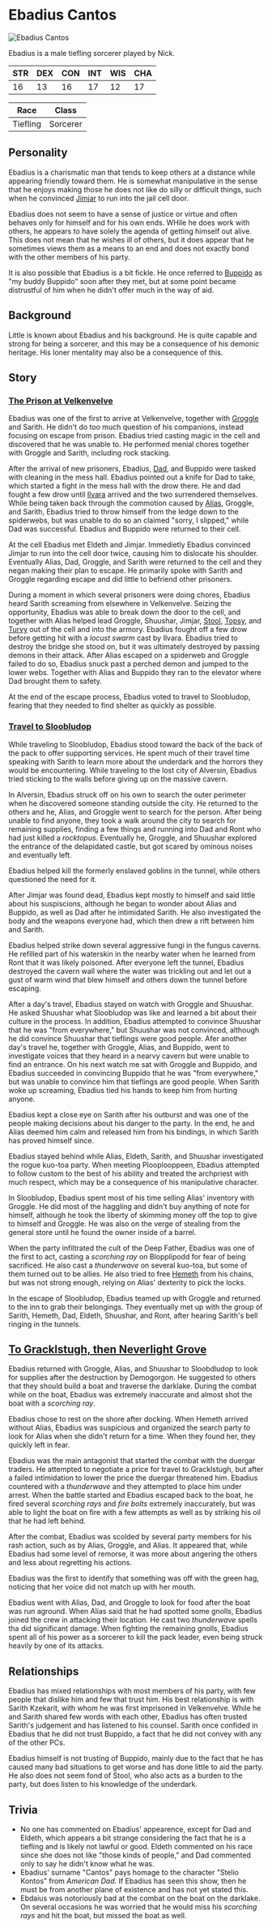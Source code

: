 # Ebadius Cantos

![Ebadius Cantos](Ebadius.png)

Ebadius is a male tiefling sorcerer played by Nick.

| STR | DEX | CON | INT | WIS | CHA |
| --- | --- | --- | --- | --- | --- |
| 16 | 13 | 16 | 17 | 12 | 17 |

| Race | Class |
| --- | --- |
| Tiefling | Sorcerer |

## Personality
Ebadius is a charismatic man that tends to keep others at a distance while appearing friendly toward them. He is somewhat manipulative in the sense that he enjoys making those he does not like do silly or difficult things, such when he convinced [Jimjar](../party/jimjar.md) to run into the jail cell door.

Ebadius does not seem to have a sense of justice or virtue and often behaves only for himself and for his own ends. WHile he does work with others, he appears to have solely the agenda of getting himself out alive. This does not mean that he wishes ill of others, but it does appear that he sometimes views them as a means to an end and does not exactly bond with the other members of his party.

It is also possible that Ebadius is a bit fickle. He once referred to [Buppido](../party/buppido.md) as "my buddy Buppido" soon after they met, but at some point became distrustful of him when he didn't offer much in the way of aid.

## Background
Little is known about Ebadius and his background. He is quite capable and strong for being a sorcerer, and this may be a consequence of his demonic heritage. His loner mentality may also be a consequence of this.

## Story
### [The Prison at Velkenvelve](../../sessions/arc1/info.md)
Ebadius was one of the first to arrive at Velkenvelve, together with [Groggle](groggle.md) and Sarith. He didn't do too much question of his companions, instead focusing on escape from prison. Ebadius tried casting magic in the cell and discovered that he was unable to. He performed menial chores together with Groggle and Sarith, including rock stacking.

After the arrival of new prisoners, Ebadius, [Dad](dad.md), and Buppido were tasked with cleaning in the mess hall. Ebadius pointed out a knife for Dad to take, which started a fight in the mess hall with the drow there. He and dad fought a few drow until [Ilvara](../velkenvelve/ilvara.md) arrived and the two surrendered themselves. While being taken back through the commotion caused by [Alias](alias.md), Groggle, and Sarith, Ebadius tried to throw himself from the ledge down to the spiderwebs, but was unable to do so an claimed "sorry, I slipped," while Dad was successful. Ebadius and Buppido were returned to their cell.

At the cell Ebadius met Eldeth and Jimjar. Immedietly Ebadius convinced Jimjar to run into the cell door twice, causing him to dislocate his shoulder. Eventually Alias, Dad, Groggle, and Sarith were returned to the cell and they negan making their plan to escape. He primarily spoke with Sarith and Groggle regarding escape and did little to befriend other prisoners.

During a moment in which several prisoners were doing chores, Ebadius heard Sarith screaming from elsewhere in Velkenvelve. Seizing the opportunity, Ebadius was able to break down the door to the cell, and together with Alias helped lead Groggle, Shuushar, Jimjar, [Stool](../party/stool.md), [Topsy](../party/topsy.md), and [Turvy](../party/turvy.md) out of the cell and into the armory. Ebadius fought off a few drow before getting hit with a *locust swarm* cast by Ilvara. Ebadius tried to destroy the bridge she stood on, but it was ultimately destroyed by passing demons in their attack. After Alias escaped on a spiderweb and Groggle failed to do so, Ebadius snuck past a perched demon and jumped to the lower webs. Together with Alias and Buppido they ran to the elevator where Dad brought them to safety.

At the end of the escape process, Ebadius voted to travel to Sloobludop, fearing that they needed to find shelter as quickly as possible.

### [Travel to Sloobludop](../../sessions/arc2/info.md)
While traveling to Sloobludop, Ebadius stood toward the back of the back of the pack to offer supporting services. He spent much of their travel time speaking with Sarith to learn more about the underdark and the horrors they would be encountering. While traveling to the lost city of Alversin, Ebadius tried sticking to the walls before giving up on the massive cavern.

In Alversin, Ebadius struck off on his own to search the outer perimeter when he discovered someone standing outside the city. He returned to the others and he, Alias, and Groggle went to search for the person. After being unable to find anyone, they took a walk around the city to search for remaining supplies, finding a few things and running into Dad and Ront who had just killed a *rocktopus*. Eventually he, Groggle, and Shuushar explored the entrance of the delapidated castle, but got scared by ominous noises and eventually left.

Ebadius helped kill the formerly enslaved goblins in the tunnel, while others questioned the need for it.

After Jimjar was found dead, Ebadius kept mostly to himself and said little about his suspiscions, although he began to wonder about Alias and Buppido, as well as Dad after he intimidated Sarith. He also investigated the body and the weapons everyone had, which then drew a rift between him and Sarith.

Ebadius helped strike down several aggressive fungi in the fungus caverns. He refilled part of his waterskin in the nearby water when he learned from Ront that it was likely poisoned. After everyone left the tunnel, Ebadius destroyed the cavern wall where the water was trickling out and let out a gust of warm wind that blew himself and others down the tunnel before escaping.

After a day's travel, Ebadius stayed on watch with Groggle and Shuushar. He asked Shuushar what Sloobludop was like and learned a bit about their culture in the process. In addition, Ebadius attempted to convince Shuushar that he was "from everywhere," but Shuushar was not convinced, although he did convince Shuushar that tieflings were good people. Afer another day's travel he, together with Groggle, Alias, and Buppido, went to investigate voices that they heard in a nearvy cavern but were unable to find an entrance. On his next watch me sat with Groggle and Buppido, and Ebadius succeeded in convincing Buppido that he was "from everywhere," but was unable to convince him that tieflings are good people. When Sarith woke up screaming, Ebadius tied his hands to keep him from hurting anyone.

Ebadius kept a close eye on Sarith after his outburst and was one of the people making decisions about his danger to the party. In the end, he and Alias deemed him calm and released him from his bindings, in which Sarith has proved himself since.

Ebadius stayed behind while Alias, Eldeth, Sarith, and Shuushar investigated the rogue kuo-toa party. When meeting Plooplooppeen, Ebadius attempted to follow custom to the best of his ability and treated the archpriest with much respect, which may be a consequence of his manipulative character.

In Sloobludop, Ebadius spent most of his time selling Alias' inventory with Groggle. He did most of the haggling and didn't buy anything of note for himself, although he took the liberty of skimming money off the top to give to himself and Groggle. He was also on the verge of stealing from the general store until he found the owner inside of a barrel.

When the party infiltrated the cult of the Deep Father, Ebadius was one of the first to act, casting a *scorching ray* on Blopplipodd for fear of being sacrificed. He also cast a *thunderwave* on several kuo-toa, but some of them turned out to be allies. He also tried to free [Hemeth](../party/hemeth.md) from his chains, but was not strong enough, relying on Alias' dexterity to pick the locks.

In the escape of Sloobludop, Ebadius teamed up with Groggle and returned to the inn to grab their belongings. They eventually met up with the group of Sarith, Hemeth, Dad, Eldeth, Shuushar, and Ront, after hearing Sarith's bell ringing in the tunnels.

## [To Gracklstugh, then Neverlight Grove](../../sesssions/arc03/info.md)
Ebadius returned with Groggle, Alias, and Shuushar to Sloobdludop to look for supplies after the destruction by Demogorgon. He suggested to others that they should build a boat and traverse the darklake. During the combat while on the boat, Ebadius was extremely inaccurate and almost shot the boat with a *scorching ray*.

Ebadius chose to rest on the shore after docking. When Hemeth arrived without Alias, Ebadius was suspicious and organized the search party to look for Alias when she didn't return for a time. When they found her, they quickly left in fear.

Ebadius was the main antagonist that started the combat with the duergar traders. He attempted to negotiate a price for travel to Gracklstugh, but after a failed intimidation to lower the price the duergar threatened him. Ebadius countered with a *thunderwave* and they attempted to place him under arrest. When the battle started and Ebadius escaped back to the boat, he fired several *scorching rays* and *fire bolts* extremely inaccurately, but was able to light the boat on fire with a few attempts as well as by striking his oil that he had left behind.

After the combat, Ebadius was scolded by several party members for his rash action, such as by Alias, Groggle, and Alias. It appeared that, while Ebadius had some level of remorse, it was more about angering the others and less about regretting his actions.

Ebadius was the first to identify that something was off with the green hag, noticing that her voice did not match up with her mouth.

Ebadius went with Alias, Dad, and Groggle to look for food after the boat was run aground. When Alias said that he had spotted some gnolls, Ebadius joined the crew in attacking their location. He cast two *thunderwave* spells tha did significant damage. When fighting the remaining gnolls, Ebadius spent all of his power as a sorcerer to kill the pack leader, even being struck heavily by one of its attacks.

## Relationships
Ebadius has mixed relationships with most members of his party, with few people that dislike him and few that trust him. His best relationship is with Sarith Kzekarit, with whom he was first imprisoned in Velkenvelve. While he and Sarith shared few words with each other, Ebadius has often trusted Sarith's judgement and has listened to his counsel. Sarith once confided in Ebadius that he did not trust Buppido, a fact that he did not convey with any of the other PCs.

Ebadius himself is not trusting of Buppido, mainly due to the fact that he has caused many bad situations to get worse and has done little to aid the party. He also does not seem fond of Stool, who also acts as a burden to the party, but does listen to his knowledge of the underdark.

## Trivia
* No one has commented on Ebadius' appearence, except for Dad and Eldeth, which appears a bit strange considering the fact that he is a tiefling and is likely not lawful or good. Eldeth commented on his race since she does not like "those kinds of people," and Dad commented only to say he didn't know what he was.
* Ebadius' surname "Cantos" pays homage to the character "Stelio Kontos" from *American Dad*. If Ebadius has seen this show, then he must be from another plane of existence and has not yet stated this.
* Ebdaius was notoriously bad at the combat on the boat on the darklake. On several occasions he was worried that he would miss his *scorching rays* and hit the boat, but missed the boat as well.
